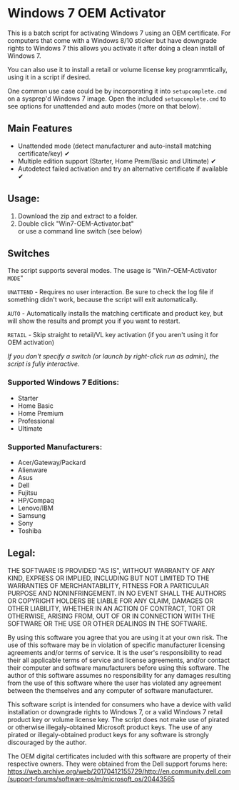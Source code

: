 # Windows 7 OEM Activator
This is a batch script for activating Windows 7 using an OEM certificate. For computers that come with a Windows 8/10 sticker but have downgrade rights to Windows 7 this allows you activate it after doing a clean install of Windows 7.

You can also use it to install a retail or volume license key programmtically, using it in a script if desired.

One common use case could be by incorporating it into `setupcomplete.cmd` on a sysprep'd Windows 7 image. Open the included `setupcomplete.cmd` to see options for unattended and auto modes (more on that below).

## Main Features

- Unattended mode (detect manufacturer and auto-install matching certificate/key) ✔
- Multiple edition support (Starter, Home Prem/Basic and Ultimate) ✔
- Autodetect failed activation and try an alternative certificate if available ✔

## Usage:

1. Download the zip and extract to a folder.
2. Double click "Win7-OEM-Activator.bat" <br>
   or use a command line switch (see below)

## Switches

The script supports several modes. The usage is "Win7-OEM-Activator `MODE`"

`UNATTEND` - Requires no user interaction. Be sure to check the log file if something didn't work, because the script will exit automatically.

`AUTO` - Automatically installs the matching certificate and product key, but will show the results and prompt you if you want to restart.

`RETAIL` - Skip straight to retail/VL key activation (if you aren't using it for OEM activation)


*If you don't specify a switch (or launch by right-click run as admin), the script is fully interactive.*

### Supported Windows 7 Editions:
- Starter
- Home Basic
- Home Premium
- Professional
- Ultimate

### Supported Manufacturers:
- Acer/Gateway/Packard
- Alienware
- Asus
- Dell
- Fujitsu
- HP/Compaq
- Lenovo/IBM
- Samsung
- Sony
- Toshiba

## Legal:

THE SOFTWARE IS PROVIDED "AS IS", WITHOUT WARRANTY OF ANY KIND, EXPRESS OR
IMPLIED, INCLUDING BUT NOT LIMITED TO THE WARRANTIES OF MERCHANTABILITY,
FITNESS FOR A PARTICULAR PURPOSE AND NONINFRINGEMENT. IN NO EVENT SHALL THE
AUTHORS OR COPYRIGHT HOLDERS BE LIABLE FOR ANY CLAIM, DAMAGES OR OTHER
LIABILITY, WHETHER IN AN ACTION OF CONTRACT, TORT OR OTHERWISE, ARISING FROM,
OUT OF OR IN CONNECTION WITH THE SOFTWARE OR THE USE OR OTHER DEALINGS IN THE
SOFTWARE.

By using this software you agree that you are using it at your own risk. The use of this software may be in violation of specific manufacturer licensing agreements and/or terms of service. It is the user's responsibility to read their all applicable terms of service and license agreements, and/or contact their computer and software manufacturers before using this software. The author of this software assumes no responsibility for any damages resulting from the use of this software where the user has violated any agreement between the themselves and any computer of software manufacturer.

This software script is intended for consumers who have a device with valid installation or downgrade rights to Windows 7, or a valid Windows 7 retail product key or volume license key. The script does not make use of pirated or otherwise illegaly-obtained Microsoft product keys. The use of any pirated or illegaly-obtained product keys for any software is strongly discouraged by the author.

The OEM digital certificates included with this software are property of their respective owners. They were obtained from the Dell support forums here: https://web.archive.org/web/20170412155729/http://en.community.dell.com/support-forums/software-os/m/microsoft_os/20443565
